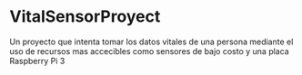 # VitalSensorProyect
Un proyecto que intenta tomar los datos vitales de una persona mediante el uso de recursos mas accecibles como sensores de bajo costo y una placa Raspberry Pi 3
